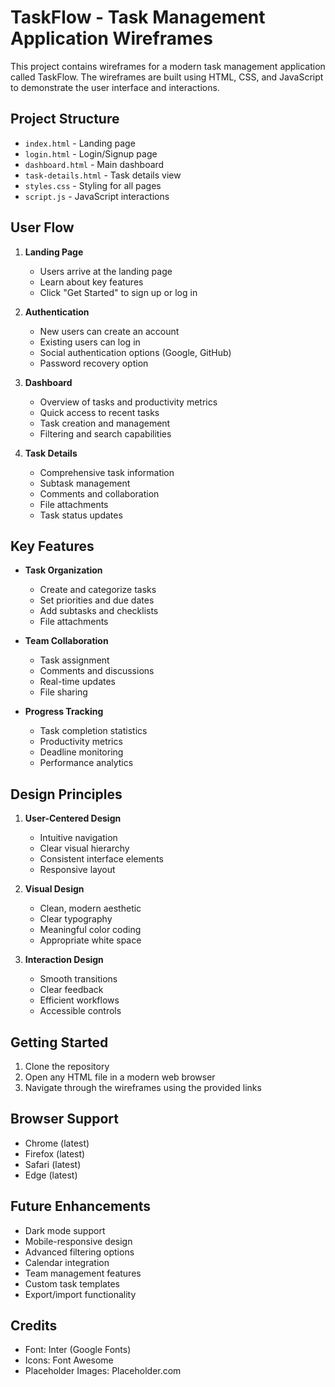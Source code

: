 # TaskFlow - Task Management Application Wireframes

This project contains wireframes for a modern task management application called TaskFlow. The wireframes are built using HTML, CSS, and JavaScript to demonstrate the user interface and interactions.

## Project Structure

- `index.html` - Landing page
- `login.html` - Login/Signup page
- `dashboard.html` - Main dashboard
- `task-details.html` - Task details view
- `styles.css` - Styling for all pages
- `script.js` - JavaScript interactions

## User Flow

1. **Landing Page**
   - Users arrive at the landing page
   - Learn about key features
   - Click "Get Started" to sign up or log in

2. **Authentication**
   - New users can create an account
   - Existing users can log in
   - Social authentication options (Google, GitHub)
   - Password recovery option

3. **Dashboard**
   - Overview of tasks and productivity metrics
   - Quick access to recent tasks
   - Task creation and management
   - Filtering and search capabilities

4. **Task Details**
   - Comprehensive task information
   - Subtask management
   - Comments and collaboration
   - File attachments
   - Task status updates

## Key Features

- **Task Organization**
  - Create and categorize tasks
  - Set priorities and due dates
  - Add subtasks and checklists
  - File attachments

- **Team Collaboration**
  - Task assignment
  - Comments and discussions
  - Real-time updates
  - File sharing

- **Progress Tracking**
  - Task completion statistics
  - Productivity metrics
  - Deadline monitoring
  - Performance analytics

## Design Principles

1. **User-Centered Design**
   - Intuitive navigation
   - Clear visual hierarchy
   - Consistent interface elements
   - Responsive layout

2. **Visual Design**
   - Clean, modern aesthetic
   - Clear typography
   - Meaningful color coding
   - Appropriate white space

3. **Interaction Design**
   - Smooth transitions
   - Clear feedback
   - Efficient workflows
   - Accessible controls

## Getting Started

1. Clone the repository
2. Open any HTML file in a modern web browser
3. Navigate through the wireframes using the provided links

## Browser Support

- Chrome (latest)
- Firefox (latest)
- Safari (latest)
- Edge (latest)

## Future Enhancements

- Dark mode support
- Mobile-responsive design
- Advanced filtering options
- Calendar integration
- Team management features
- Custom task templates
- Export/import functionality

## Credits

- Font: Inter (Google Fonts)
- Icons: Font Awesome
- Placeholder Images: Placeholder.com 